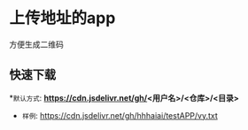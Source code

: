 # 上传地址的app
方便生成二维码

## 快速下载

*`默认方式`: **https://cdn.jsdelivr.net/gh/<用户名>/<仓库>/<目录>**

* `样例`: https://cdn.jsdelivr.net/gh/hhhaiai/testAPP/vy.txt




